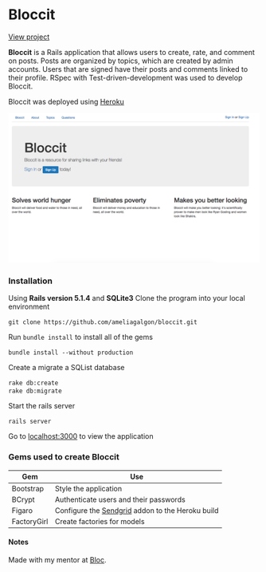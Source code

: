 # Bloccit
[View project](https://vast-thicket-98832.herokuapp.com/)

**Bloccit** is a Rails application that allows users to create, rate, and comment on posts. Posts are organized by topics, which are created by admin accounts. Users that are signed have their posts and comments linked to their profile. RSpec with Test-driven-development was used to develop Bloccit.

Bloccit was deployed using [Heroku](https://signup.heroku.com/)

![alt text](https://github.com/ameliagalgon/ameliagalgon.github.io/blob/master/assets/images/bloccit-1.png "Bloccit screenshot")


### Installation
Using **Rails version 5.1.4** and **SQLite3**
Clone the program into your local environment
```
git clone https://github.com/ameliagalgon/bloccit.git
```
Run `bundle install` to install all of the gems
```
bundle install --without production
```
Create a migrate a SQList database
```
rake db:create
rake db:migrate
```
Start the rails server
```
rails server
```
Go to [localhost:3000](http://localhost:3000) to view the application

### Gems used to create Bloccit
| Gem | Use  |
| --- | --- |
| Bootstrap | Style the application |
| BCrypt | Authenticate users and their passwords |
| Figaro | Configure the [Sendgrid](https://sendgrid.com/) addon to the Heroku build |
| FactoryGirl | Create factories for models |

#### Notes
Made with my mentor at [Bloc](http://bloc.io).
